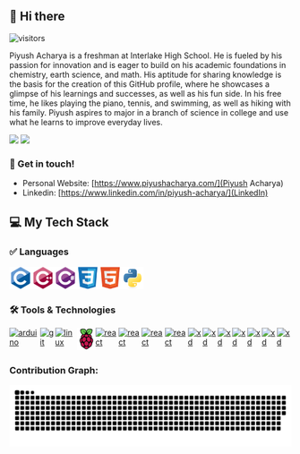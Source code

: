 ## 👋 Hi there

![visitors](https://visitor-badge.laobi.icu/badge?page_id=Verisimilitude11.Verisimilitude11)

Piyush Acharya is a freshman at Interlake High School. He is fueled by his passion for innovation and is eager to build on his academic foundations in chemistry, earth science, and math. His aptitude for sharing knowledge is the basis for the creation of this GitHub profile, where he showcases a glimpse of his learnings and successes, as well as his fun side. In his free time, he likes playing the piano, tennis, and swimming, as well as hiking with his family. Piyush aspires to major in a branch of science in college and use what he learns to improve everyday lives. 



<p align="left">
  <img width="48%" src="https://github-readme-stats.vercel.app/api?username=Verisimilitude11&count_private=trueshow_icons=true&theme=tokyonight&border_radius=14" />
  <img height="160em" src="https://github-readme-stats.vercel.app/api/top-langs/?username=Verisimilitude11&layout=compact&langs_count=10&border_color=fff&&theme=tokyonight&border_radius=10" />
</p>
  
### 💬 Get in touch!
- Personal Website: [https://www.piyushacharya.com/](Piyush Acharya)
- Linkedin: [https://www.linkedin.com/in/piyush-acharya/](LinkedIn)

## 💻 My Tech Stack

### ✅ Languages

<div style="display: flex;">
  <a href="https://www.cprogramming.com/" target="_blank"><img src="https://raw.githubusercontent.com/devicons/devicon/master/icons/c/c-original.svg" alt="c" width="40" height="40"/></a>
  <a href="https://www.w3schools.com/cpp/" target="_blank"><img src="https://raw.githubusercontent.com/devicons/devicon/master/icons/cplusplus/cplusplus-original.svg" alt="cplusplus" width="40" height="40"/></a>
  <a href="https://www.w3schools.com/cs/" target="_blank"><img src="https://raw.githubusercontent.com/devicons/devicon/master/icons/csharp/csharp-original.svg" alt="csharp" width="40" height="40"/></a>
  <a href="https://www.w3schools.com/css/" target="_blank"><img src="https://raw.githubusercontent.com/devicons/devicon/master/icons/css3/css3-original.svg" alt="css3" width="40" height="40"/></a>
  <a href="https://www.w3.org/html/" target="_blank"><img src="https://raw.githubusercontent.com/devicons/devicon/master/icons/html5/html5-original.svg" alt="html5" width="40" height="40"/></a>
  <a href="https://www.python.org" target="_blank"><img src="https://raw.githubusercontent.com/devicons/devicon/master/icons/python/python-original.svg" alt="python" width="40" height="40"/></a>
</div>

### 🛠️ Tools & Technologies

<div style="display: flex;">
  <a href="https://www.arduino.cc/" target="_blank"><img src="https://cdn.worldvectorlogo.com/logos/arduino-1.svg" alt="arduino" width="40" height="40"/></a>
  <a href="https://git-scm.com/" target="_blank"><img src="https://www.vectorlogo.zone/logos/git-scm/git-scm-icon.svg" alt="git" width="40" height="40"/></a>
  <a href="https://www.linux.org/" target="_blank"><img src="https://bootableinstaller.com/img/linux-512.png" alt="linux" width="40" height="40"/></a>
  <a href="https://www.raspberrypi.org/" target="_blank"><img src="https://raw.githubusercontent.com/devicons/devicon/master/icons/raspberrypi/raspberrypi-original.svg" alt="react" width="40" height="40"/></a>
  <!-- <a href="https://aws.amazon.com/" target="_blank"><img src="https://raw.githubusercontent.com/yurijserrano/Github-Profile-Readme-Logos/master/cloud/amazon.svg" alt="react" width="40" height="40"/></a> -->
  <!-- <a href="https://azure.microsoft.com/en-us/" target="_blank"><img src="https://swimburger.net/media/fbqnp2ie/azure.svg" alt="react" width="40" height="40"/></a> -->
  <a href="https://github.com/" target="_blank"><img src="https://cdn0.iconfinder.com/data/icons/shift-logotypes/32/Github-512.png" alt="react" width="40" height="40"/></a>
  <!-- <a href="https://cloud.google.com/" target="_blank"><img src="https://fontawesomeicons.com/lib/svg/google-cloud.svg" alt="react" width="40" height="40"/></a> --> 
  <a href="https://www.android.com/" target="_blank"><img src="https://raw.githubusercontent.com/yurijserrano/Github-Profile-Readme-Logos/master/frameworks/android.svg" alt="react" width="40" height="40"/></a>
  <a href="https://atom.io/" target="_blank"><img src="https://raw.githubusercontent.com/yurijserrano/Github-Profile-Readme-Logos/master/text%20editors/atom.svg" alt="react" width="40" height="40"/></a>
  <a href="https://code.visualstudio.com/" target="_blank"><img src="https://raw.githubusercontent.com/yurijserrano/Github-Profile-Readme-Logos/master/text%20editors/vscode.svg" alt="react" width="40" height="40"/></a>
  <a href="https://www.adobe.com/products/acrobat-pro-cc.html" target="_blank"><img src="https://cdn-icons-png.flaticon.com/512/5968/5968377.png" alt="xd" width="40" height="40"/></a>
  <a href="https://www.adobe.com/products/photoshop.html" target="_blank"><img src="https://cdn-icons-png.flaticon.com/512/5968/5968520.png" alt="xd" width="40" height="40"/></a>
  <a href="https://www.adobe.com/products/premiere.html" target="_blank"><img src="https://cdn-icons-png.flaticon.com/512/5968/5968525.png" alt="xd" width="40" height="40"/></a>
  <a href="https://www.adobe.com/products/indesign.html" target="_blank"><img src="https://cdn-icons.flaticon.com/png/512/5611/premium/5611049.png?token=exp=1656537210~hmac=45cb9cee63dc7a7d8aa3e7e2ed8cbc48" alt="xd" width="40" height="40"/></a>
  <a href="https://www.adobe.com/products/aftereffects.html" target="_blank"><img src="https://cdn-icons.flaticon.com/png/512/5611/premium/5611014.png?token=exp=1656537276~hmac=366c2ece11f4f3b4af315c0c1fd6adc7" alt="xd" width="40" height="40"/></a>
  <a href="https://www.adobe.com/products/photoshop-lightroom.html" target="_blank"><img src="https://cdn-icons-png.flaticon.com/512/5968/5968514.png" alt="xd" width="40" height="40"/></a>
  <a href="https://www.adobe.com/products/animate.html" target="_blank"><img src="https://cdn-icons.flaticon.com/png/512/5611/premium/5611024.png?token=exp=1656537601~hmac=5135c486b646e8d3c54f211589721f6f" alt="xd" width="40" height="40"/></a>  
  
</div>

### Contribution Graph:

![snake svg](https://github.com/Verisimilitude11/Verisimilitude11/blob/output/github-contribution-grid-snake.svg)
